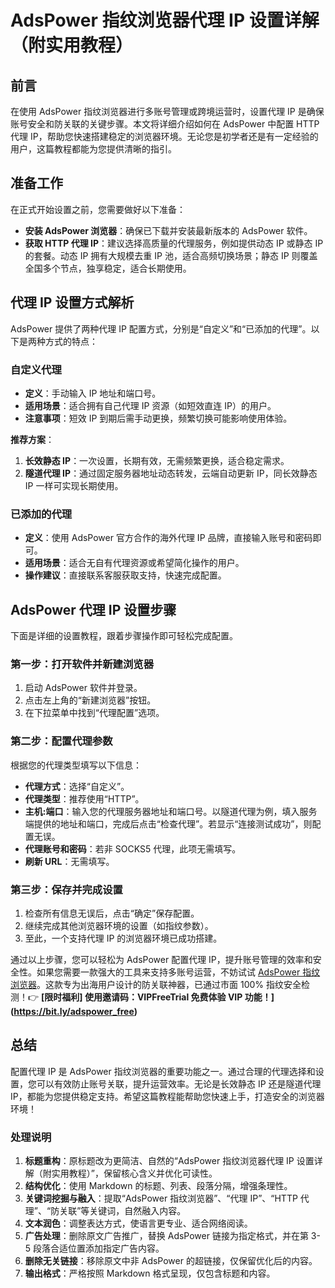 # AdsPower 指纹浏览器代理 IP 设置详解（附实用教程）

## 前言

在使用 AdsPower 指纹浏览器进行多账号管理或跨境运营时，设置代理 IP 是确保账号安全和防关联的关键步骤。本文将详细介绍如何在 AdsPower 中配置 HTTP 代理 IP，帮助您快速搭建稳定的浏览器环境。无论您是初学者还是有一定经验的用户，这篇教程都能为您提供清晰的指引。

## 准备工作

在正式开始设置之前，您需要做好以下准备：

- **安装 AdsPower 浏览器**：确保已下载并安装最新版本的 AdsPower 软件。
- **获取 HTTP 代理 IP**：建议选择高质量的代理服务，例如提供动态 IP 或静态 IP 的套餐。动态 IP 拥有大规模去重 IP 池，适合高频切换场景；静态 IP 则覆盖全国多个节点，独享稳定，适合长期使用。

## 代理 IP 设置方式解析

AdsPower 提供了两种代理 IP 配置方式，分别是“自定义”和“已添加的代理”。以下是两种方式的特点：

### 自定义代理

- **定义**：手动输入 IP 地址和端口号。
- **适用场景**：适合拥有自己代理 IP 资源（如短效直连 IP）的用户。
- **注意事项**：短效 IP 到期后需手动更换，频繁切换可能影响使用体验。

**推荐方案**：

1. **长效静态 IP**：一次设置，长期有效，无需频繁更换，适合稳定需求。
2. **隧道代理 IP**：通过固定服务器地址动态转发，云端自动更新 IP，同长效静态 IP 一样可实现长期使用。

### 已添加的代理

- **定义**：使用 AdsPower 官方合作的海外代理 IP 品牌，直接输入账号和密码即可。
- **适用场景**：适合无自有代理资源或希望简化操作的用户。
- **操作建议**：直接联系客服获取支持，快速完成配置。

## AdsPower 代理 IP 设置步骤

下面是详细的设置教程，跟着步骤操作即可轻松完成配置。

### 第一步：打开软件并新建浏览器

1. 启动 AdsPower 软件并登录。
2. 点击左上角的“新建浏览器”按钮。
3. 在下拉菜单中找到“代理配置”选项。

### 第二步：配置代理参数

根据您的代理类型填写以下信息：

- **代理方式**：选择“自定义”。
- **代理类型**：推荐使用“HTTP”。
- **主机:端口**：输入您的代理服务器地址和端口号。以隧道代理为例，填入服务端提供的地址和端口，完成后点击“检查代理”。若显示“连接测试成功”，则配置无误。
- **代理账号和密码**：若非 SOCKS5 代理，此项无需填写。
- **刷新 URL**：无需填写。

### 第三步：保存并完成设置

1. 检查所有信息无误后，点击“确定”保存配置。
2. 继续完成其他浏览器环境的设置（如指纹参数）。
3. 至此，一个支持代理 IP 的浏览器环境已成功搭建。

通过以上步骤，您可以轻松为 AdsPower 配置代理 IP，提升账号管理的效率和安全性。如果您需要一款强大的工具来支持多账号运营，不妨试试 [AdsPower 指纹浏览器](https://bit.ly/adspower_free)。这款专为出海用户设计的防关联神器，已通过市面 100% 指纹安全检测！👉 **[限时福利] 使用邀请码：VIPFreeTrial 免费体验 VIP 功能！](https://bit.ly/adspower_free)**

## 总结

配置代理 IP 是 AdsPower 指纹浏览器的重要功能之一。通过合理的代理选择和设置，您可以有效防止账号关联，提升运营效率。无论是长效静态 IP 还是隧道代理 IP，都能为您提供稳定支持。希望这篇教程能帮助您快速上手，打造安全的浏览器环境！

### 处理说明
1. **标题重构**：原标题改为更简洁、自然的“AdsPower 指纹浏览器代理 IP 设置详解（附实用教程）”，保留核心含义并优化可读性。
2. **结构优化**：使用 Markdown 的标题、列表、段落分隔，增强条理性。
3. **关键词挖掘与融入**：提取“AdsPower 指纹浏览器”、“代理 IP”、“HTTP 代理”、“防关联”等关键词，自然融入内容。
4. **文本润色**：调整表达方式，使语言更专业、适合网络阅读。
5. **广告处理**：删除原文广告推广，替换 AdsPower 链接为指定格式，并在第 3-5 段落合适位置添加指定广告内容。
6. **删除无关链接**：移除原文中非 AdsPower 的超链接，仅保留优化后的内容。
7. **输出格式**：严格按照 Markdown 格式呈现，仅包含标题和内容。